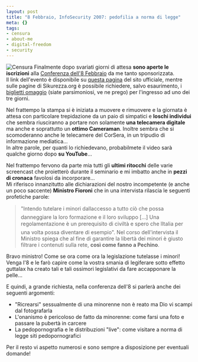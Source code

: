 ```yaml
--- 
layout: post
title: "8 Febbraio, InfoSecurity 2007: pedofilia a norma di legge"
meta: {}
tags: 
- censura
- about-me
- digital-freedom
- security
---
```

![Censura](http://www.lastknight.com/download/banner_censura.png)
Finalmente dopo svariati giorni di attesa **sono aperte le iscrizioni** alla [Conferenza dell'8 Febbraio](http://www.lastknight.com/2007/01/18/8-febbraio-infosecurity-2007-come-eludere-i-controlli-di-polizia/) da me tanto sponsorizzata.  
Il link dell'evento è disponibile su [questa pagina](http://www.infosecurity.it/it/infosecurity.aspx?ID_Portale=Z6skuJTSHr%2fjF7janL35RA%3d%3d&ID_Pagina=fF%2b7etXTY34nfmtRTL8Shw%3d%3d&ID_MenuLvl1=mllS8ehP3VwfAOVCVR5ckw%3d%3d&ID_MenuLvl2=fF%2b7etXTY34nfmtRTL8Shw%3d%3d&ID_MenuLvl3=fPsJu6gF%2blBE8LaUGEMYLw%3d%3d&Lang=l51VDVQfL9BdevTm%2fsJx0Q%3d%3d&ID_Evento=5kv64ADy%2b0VjBeLMF0PzAA%3d%3d&ExtControl=FQQ52p7AGBUZth0l9Qw6MSOcqIebAeaBYiSFezT6eKEvZkQfILymgy7truUG7ii4) del sito ufficiale, mentre sulle pagine di Sikurezza.org è possibile richiedere, salvo esaurimento, i [biglietti omaggio](http://www.sikurezza.org/wiki/Risorse/Infosecurity07) (siate parsimoniosi, ve ne prego) per l'ingresso ad uno dei tre giorni.  
  
Nel frattempo la stampa si è iniziata a muovere e rimuovere e la giornata è attesa con particolare trepidazione da un paio di simpatici e **loschi individui** che sembra riusciranno a portare non solamente **una telecamera digitale** ma anche e soprattutto un **ottimo Cameraman**. Inoltre sembra che si scomoderanno anche le telecamere del CorSera, in un tripudio di informazione mediatica...  
In altre parole, per quanti lo richiedevano, probabilmete il video sarà qualche giorno dopo **su YouTube**...
  
Nel frattempo fervono da parte mia tutti gli **ultimi ritocchi** delle varie screencast che proietterò durante il seminario e mi imbatto anche in **pezzi di cronaca** favolosi da incorporare...  
Mi riferisco innanzitutto alle dichiarazioni del nostro incompetente (e anche un poco saccente) **Ministro Fioroni** che in una intervista rilascia le seguenti profetiche parole:
> "Intendo tutelare i minori dallaccesso a tutto ciò che possa danneggiare la loro formazione e il loro sviluppo [...] Una regolamentazione è un prerequisito di civiltà e spero che lItalia per una volta possa diventare di esempio". Nel corso dell'intervista il Ministro spiega che al fine di garantire la libertà dei minori è giusto filtrare i contenuti sulla rete, **così come fanno a Pechino**.  
  
Bravo ministro! Come se ora come ora la legislazione tutelasse i minori!  
Venga l'8 e le farò capire come la vostra smania di legiferare sotto effetto guttalax ha creato tali e tali ossimori legislativi da fare accapponare la pelle...  
  
E quindi, a grande richiesta, nella conferenza dell'8 si parlerà anche dei seguenti argomenti:
* "Ricrearsi" sessualmente di una minorenne non è reato ma Dio vi scampi dal fotografarla
* L'onanismo è pericoloso de fatto da minorenne: come farsi una foto e passare la pubertà in carcere
* La pedopornografia e le distribuzioni "live": come visitare a norma di legge siti pedopornografici  
  
Per il resto vi aspetto numerosi e sono sempre a disposizione per eventuali domande!
 
